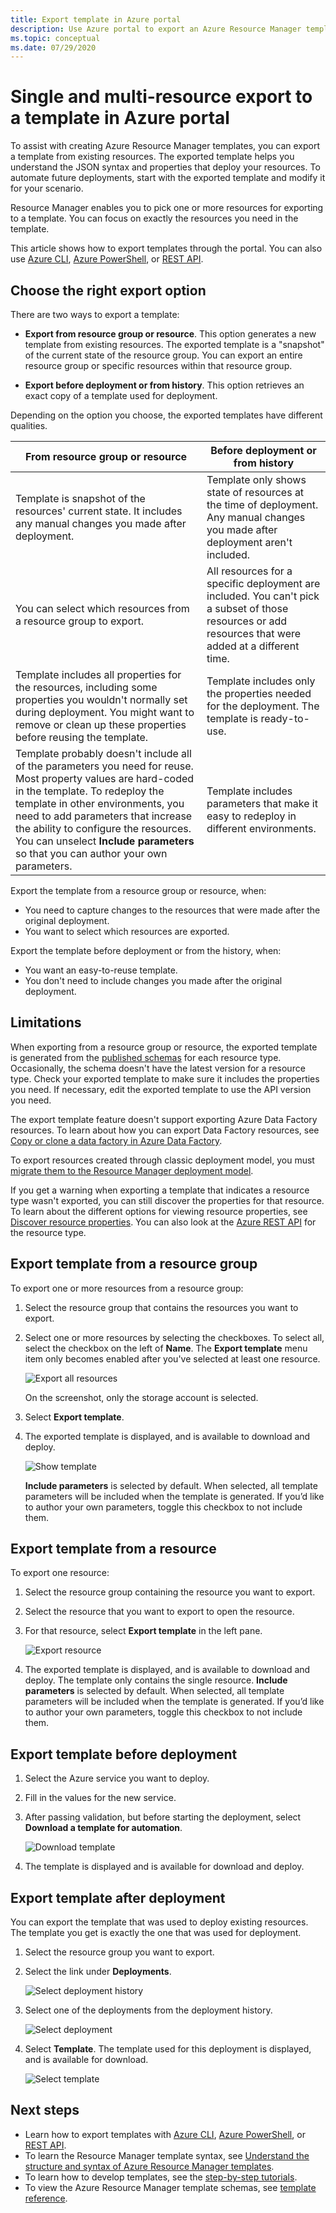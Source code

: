 ```yaml
---
title: Export template in Azure portal
description: Use Azure portal to export an Azure Resource Manager template from resources in your subscription.
ms.topic: conceptual
ms.date: 07/29/2020
---
```

# Single and multi-resource export to a template in Azure portal

To assist with creating Azure Resource Manager templates, you can export a template from existing resources. The exported template helps you understand the JSON syntax and properties that deploy your resources. To automate future deployments, start with the exported template and modify it for your scenario.

Resource Manager enables you to pick one or more resources for exporting to a template. You can focus on exactly the resources you need in the template.

This article shows how to export templates through the portal. You can also use [Azure CLI](../management/manage-resource-groups-cli.md#export-resource-groups-to-templates), [Azure PowerShell](../management/manage-resource-groups-powershell.md#export-resource-groups-to-templates), or [REST API](/rest/api/resources/resourcegroups/exporttemplate).

## Choose the right export option

There are two ways to export a template:

* **Export from resource group or resource**. This option generates a new template from existing resources. The exported template is a "snapshot" of the current state of the resource group. You can export an entire resource group or specific resources within that resource group.

* **Export before deployment or from history**. This option retrieves an exact copy of a template used for deployment.

Depending on the option you choose, the exported templates have different qualities.

| From resource group or resource | Before deployment or from history |
| --------------------- | ----------------- |
| Template is snapshot of the resources' current state. It includes any manual changes you made after deployment. | Template only shows state of resources at the time of deployment. Any manual changes you made after deployment aren't included. |
| You can select which resources from a resource group to export. | All resources for a specific deployment are included. You can't pick a subset of those resources or add resources that were added at a different time. |
| Template includes all properties for the resources, including some properties you wouldn't normally set during deployment. You might want to remove or clean up these properties before reusing the template. | Template includes only the properties needed for the deployment. The template is ready-to-use. |
| Template probably doesn't include all of the parameters you need for reuse. Most property values are hard-coded in the template. To redeploy the template in other environments, you need to add parameters that increase the ability to configure the resources.  You can unselect **Include parameters** so that you can author your own parameters. | Template includes parameters that make it easy to redeploy in different environments. |

Export the template from a resource group or resource, when:

* You need to capture changes to the resources that were made after the original deployment.
* You want to select which resources are exported.

Export the template before deployment or from the history, when:

* You want an easy-to-reuse template.
* You don't need to include changes you made after the original deployment.

## Limitations

When exporting from a resource group or resource, the exported template is generated from the [published schemas](https://github.com/Azure/azure-resource-manager-schemas/tree/master/schemas) for each resource type. Occasionally, the schema doesn't have the latest version for a resource type. Check your exported template to make sure it includes the properties you need. If necessary, edit the exported template to use the API version you need.

The export template feature doesn't support exporting Azure Data Factory resources. To learn about how you can export Data Factory resources, see [Copy or clone a data factory in Azure Data Factory](../../data-factory/copy-clone-data-factory.md).

To export resources created through classic deployment model, you must [migrate them to the Resource Manager deployment model](../../virtual-machines/windows/migration-classic-resource-manager-overview.md).

If you get a warning when exporting a template that indicates a resource type wasn't exported, you can still discover the properties for that resource. To learn about the different options for viewing resource properties, see [Discover resource properties](view-resources.md). You can also look at the [Azure REST API](/rest/api/azure/) for the resource type.

## Export template from a resource group

To export one or more resources from a resource group:

1. Select the resource group that contains the resources you want to export.

1. Select one or more resources by selecting the checkboxes.  To select all, select the checkbox on the left of **Name**. The **Export template** menu item only becomes enabled after you've selected at least one resource.

   ![Export all resources](./media/export-template-portal/select-all-resources.png)

    On the screenshot, only the storage account is selected.
1. Select **Export template**.

1. The exported template is displayed, and is available to download and deploy.

   ![Show template](./media/export-template-portal/show-template.png)

   **Include parameters** is selected by default.  When selected, all template parameters will be included when the template is generated. If you’d like to author your own parameters, toggle this checkbox to not include them.

## Export template from a resource

To export one resource:

1. Select the resource group containing the resource you want to export.

1. Select the resource that you want to export to open the resource.

1. For that resource, select **Export template** in the left pane.

   ![Export resource](./media/export-template-portal/export-single-resource.png)

1. The exported template is displayed, and is available to download and deploy. The template only contains the single resource. **Include parameters** is selected by default.  When selected, all template parameters will be included when the template is generated. If you’d like to author your own parameters, toggle this checkbox to not include them.

## Export template before deployment

1. Select the Azure service you want to deploy.

1. Fill in the values for the new service.

1. After passing validation, but before starting the deployment, select **Download a template for automation**.

   ![Download template](./media/export-template-portal/download-before-deployment.png)

1. The template is displayed and is available for download and deploy.


## Export template after deployment

You can export the template that was used to deploy existing resources. The template you get is exactly the one that was used for deployment.

1. Select the resource group you want to export.

1. Select the link under **Deployments**.

   ![Select deployment history](./media/export-template-portal/select-deployment-history.png)

1. Select one of the deployments from the deployment history.

   ![Select deployment](./media/export-template-portal/select-details.png)

1. Select **Template**. The template used for this deployment is displayed, and is available for download.

   ![Select template](./media/export-template-portal/show-template-from-history.png)

## Next steps

- Learn how to export templates with [Azure CLI](../management/manage-resource-groups-cli.md#export-resource-groups-to-templates), [Azure PowerShell](../management/manage-resource-groups-powershell.md#export-resource-groups-to-templates), or [REST API](/rest/api/resources/resourcegroups/exporttemplate).
- To learn the Resource Manager template syntax, see [Understand the structure and syntax of Azure Resource Manager templates](template-syntax.md).
- To learn how to develop templates, see the [step-by-step tutorials](../index.yml).
- To view the Azure Resource Manager template schemas, see [template reference](/azure/templates/).